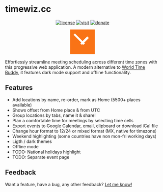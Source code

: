# timewiz.cc

<div align="center">

[<img src="https://badges.ws/github/license/vladkens/timewiz" alt="license" />](https://github.com/vladkens/timewiz/blob/main/LICENSE)
[<img src="https://badges.ws/badge/open/timewiz.cc/blue" alt="visit" />](https://timewiz.cc)
[<img src="https://badges.ws/badge/-/buy%20me%20a%20coffee/ff813f?icon=buymeacoffee&label" alt="donate" />](https://buymeacoffee.com/vladkens)

</div>

<div align="center">
  <img src="public/logo.svg" alt="timewiz logo" width="80px">
</div>

Effortlessly streamline meeting scheduling across different time zones with this progressive web application. A modern alternative to [World Time Buddy](https://worldtimebuddy.com), it features dark mode support and offline functionality.

## Features

- Add locations by name, re-order, mark as Home (5500+ places available)
- Shows offset from Home place & from UTC
- Group locations by tabs, name it & share!
- Plan a comfortable time for meetings by selecting time cells
- Export events to Google Calendar, email, clipboard or download iCal file
- Change hour format to 12/24 or mixed format (MX, native for timezone)
- Weekend highlighting (some countries have non mon-fri working days)
- Ligth / dark themes
- Offline mode
- TODO: National holidays highlight
- TODO: Separate event page

## Feedback

Want a feature, have a bug, any other feedback? [Let me know!](https://github.com/vladkens/timewiz/issues/new)
